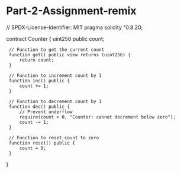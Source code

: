 # Part-2-Assignment-remix

// SPDX-License-Identifier: MIT
 pragma solidity ^0.8.20;
 
 contract Counter {
     uint256 public count;
 
     // Function to get the current count
     function get() public view returns (uint256) {
         return count;
     }
 
     // Function to increment count by 1
     function inc() public {
         count += 1;
     }
 
     // Function to decrement count by 1
     function dec() public {
         // Prevent underflow
         require(count > 0, "Counter: cannot decrement below zero");
         count -= 1;
     }
 
     // Function to reset count to zero
     function reset() public {
         count = 0;
     }
 }
